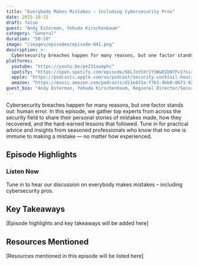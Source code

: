 ```yaml
---
title: "Everybody Makes Mistakes – Including Cybersecurity Pros"
date: 2025-10-15
draft: false
guest: "Andy Esterman, Yehuda Kirschenbaum"
category: "General"
duration: "50:10"
image: "/images/episodes/episode-041.png"
description: >-
  Cybersecurity breaches happen for many reasons, but one factor stands out: human error. In this episode, we gather top experts from across the security field to share their personal stories of mistakes made, how they recovered, and the hard-earned lessons that followed. Tune in for practical advice and insights from seasoned professionals who know that no one is immune to making a mistake — no matter how experienced.
platforms:
  youtube: "https://youtu.be/pe231aumphc"
  spotify: "https://open.spotify.com/episode/6bL7othXr1Y3WwDIbN7Fv1?si=8d5b4866d7e14d29"
  apple: "https://podcasts.apple.com/us/podcast/security-cocktail-hour/id1679376200?i=1000673169719"
  amazon: "https://music.amazon.com/podcasts/d11e431a-f7b1-4bb0-8671-024afce9ade6/security-cocktail-hour"
guest_bio: "Andy Esterman, Yehuda Kirschenbaum, Regional Director/Securion,Product Marketing Manager/Onyxia Cyber"
---
```


Cybersecurity breaches happen for many reasons, but one factor stands out: human error. In this episode, we gather top experts from across the security field to share their personal stories of mistakes made, how they recovered, and the hard-earned lessons that followed. Tune in for practical advice and insights from seasoned professionals who know that no one is immune to making a mistake — no matter how experienced.

## Episode Highlights

### Listen Now

Tune in to hear our discussion on everybody makes mistakes – including cybersecurity pros.

## Key Takeaways

[Episode highlights and key takeaways will be added here]

## Resources Mentioned

[Resources mentioned in this episode will be listed here]




